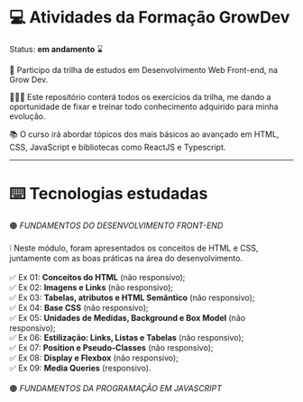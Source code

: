 # 💻 Atividades da Formação GrowDev

Status: **em andamento** ⌛

🚀 Participo da trilha de estudos em Desenvolvimento Web Front-end, na Grow Dev.

👩🏻‍💻 Este repositório conterá todos os exercícios da trilha, me dando a oportunidade de fixar e treinar todo conhecimento adquirido para minha evolução.

📚 O curso irá abordar tópicos dos mais básicos ao avançado em HTML, CSS, JavaScript e bibliotecas como ReactJS e Typescript.

---

# ⌨️ Tecnologias estudadas

🟠 *FUNDAMENTOS DO DESENVOLVIMENTO FRONT-END*
<br><br>
❕ Neste módulo, foram apresentados os conceitos de HTML e CSS, juntamente com as boas práticas na área do desenvolvimento.
<br><br>
✅ Ex 01: **Conceitos do HTML** (não responsivo);
<br>
✅ Ex 02: **Imagens e Links** (não responsivo);
<br>
✅ Ex 03: **Tabelas, atributos e HTML Semântico** (não responsivo);
<br>
✅ Ex 04: **Base CSS** (não responsivo);
<br>
✅ Ex 05: **Unidades de Medidas, Background e Box Model** (não responsivo);
<br>
✅ Ex 06: **Estilização: Links, Listas e Tabelas** (não responsivo);
<br>
✅ Ex 07: **Position e Pseudo-Classes** (não responsivo);
<br>
✅ Ex 08: **Display e Flexbox** (não responsivo);
<br>
✅ Ex 09: **Media Queries** (responsivo).
<br><br>
🟠 *FUNDAMENTOS DA PROGRAMAÇÃO EM JAVASCRIPT*
<br><br>